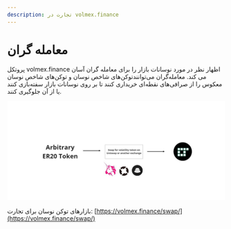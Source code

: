 ```yaml
---
description: تجارت در volmex.finance
---
```


# معامله گران

پروتکل volmex.finance اظهار نظر در مورد نوسانات بازار را برای معامله گران آسان می کند. معامله‌گران                         می‌توانندتوکن‌های شاخص نوسان و توکن‌های شاخص نوسان معکوس را از صرافی‌های نقطه‌ای خریداری کنند تا بر             روی نوسانات بازار سفته‌بازی کنند یا از آن جلوگیری کنند.                                                                                                 &#x20;

![](../../.gitbook/assets/crypto.jpg)

بازارهای توکن نوسان برای تجارت: [https://volmex.finance/swap/](https://volmex.finance/swap/)                                                                  &#x20;
